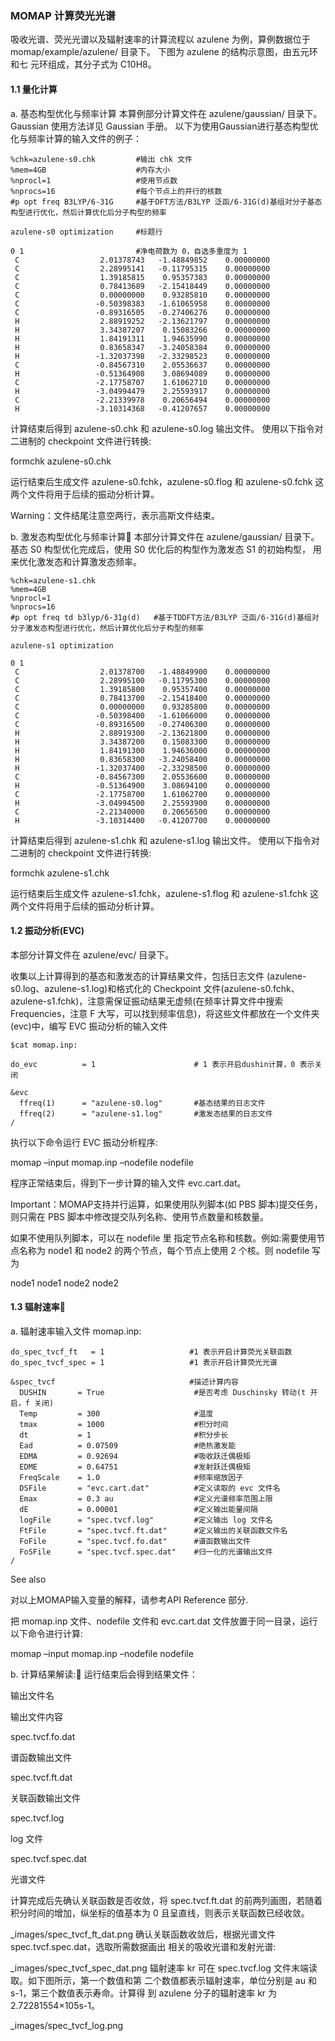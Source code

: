 ### MOMAP 计算荧光光谱

吸收光谱、荧光光谱以及辐射速率的计算流程以 azulene 为例，算例数据位于 momap/example/azulene/ 目录下。 下图为 azulene 的结构示意图，由五元环和七 元环组成，其分子式为 C10H8。

#### 1.1 量化计算
a. 基态构型优化与频率计算
本算例部分计算文件在 azulene/gaussian/ 目录下。Gaussian 使用方法详见 Gaussian 手册。 以下为使用Gaussian进行基态构型优化与频率计算的输入文件的例子：
```
%chk=azulene-s0.chk         #输出 chk 文件
%mem=4GB                    #内存大小
%nprocl=1                   #使用节点数
%nprocs=16                  #每个节点上的并行的核数
#p opt freq B3LYP/6-31G     #基于DFT方法/B3LYP 泛函/6-31G(d)基组对分子基态构型进行优化，然后计算优化后分子构型的频率

azulene-s0 optimization     #标题行

0 1                         #净电荷数为 0，自选多重度为 1
 C                  2.01378743   -1.48849852    0.00000000
 C                  2.28995141   -0.11795315    0.00000000
 C                  1.39185815    0.95357383    0.00000000
 C                  0.78413689   -2.15418449    0.00000000
 C                  0.00000000    0.93285810    0.00000000
 C                 -0.50398383   -1.61065958    0.00000000
 C                 -0.89316505   -0.27406276    0.00000000
 H                  2.88919252   -2.13621797    0.00000000
 H                  3.34387207    0.15083266    0.00000000
 H                  1.84191311    1.94635990    0.00000000
 H                  0.83658347   -3.24058384    0.00000000
 H                 -1.32037398   -2.33298523    0.00000000
 C                 -0.84567310    2.05536637    0.00000000
 H                 -0.51364908    3.08694089    0.00000000
 C                 -2.17758707    1.61062710    0.00000000
 H                 -3.04994479    2.25593917    0.00000000
 C                 -2.21339978    0.20656494    0.00000000
 H                 -3.10314368   -0.41207657    0.00000000
```
计算结束后得到 azulene-s0.chk 和 azulene-s0.log 输出文件。 使用以下指令对二进制的 checkpoint 文件进行转换:

formchk azulene-s0.chk

运行结束后生成文件 azulene-s0.fchk，azulene-s0.flog 和 azulene-s0.fchk 这两个文件将用于后续的振动分析计算。


Warning：文件结尾注意空两行，表示高斯文件结束。

b. 激发态构型优化与频率计算
本部分计算文件在 azulene/gaussian/ 目录下。 基态 S0 构型优化完成后，使用 S0 优化后的构型作为激发态 S1 的初始构型， 用来优化激发态和计算激发态频率。
```
%chk=azulene-s1.chk
%mem=4GB
%nprocl=1
%nprocs=16
#p opt freq td b3lyp/6-31g(d)   #基于TDDFT方法/B3LYP 泛函/6-31G(d)基组对分子激发态构型进行优化，然后计算优化后分子构型的频率

azulene-s1 optimization

0 1
 C                  2.01378700   -1.48849900    0.00000000
 C                  2.28995100   -0.11795300    0.00000000
 C                  1.39185800    0.95357400    0.00000000
 C                  0.78413700   -2.15418400    0.00000000
 C                  0.00000000    0.93285800    0.00000000
 C                 -0.50398400   -1.61066000    0.00000000
 C                 -0.89316500   -0.27406300    0.00000000
 H                  2.88919300   -2.13621800    0.00000000
 H                  3.34387200    0.15083300    0.00000000
 H                  1.84191300    1.94636000    0.00000000
 H                  0.83658300   -3.24058400    0.00000000
 H                 -1.32037400   -2.33298500    0.00000000
 C                 -0.84567300    2.05536600    0.00000000
 H                 -0.51364900    3.08694100    0.00000000
 C                 -2.17758700    1.61062700    0.00000000
 H                 -3.04994500    2.25593900    0.00000000
 C                 -2.21340000    0.20656500    0.00000000
 H                 -3.10314400   -0.41207700    0.00000000
```
计算结束后得到 azulene-s1.chk 和 azulene-s1.log 输出文件。 使用以下指令对二进制的 checkpoint 文件进行转换:

formchk azulene-s1.chk

运行结束后生成文件 azulene-s1.fchk，azulene-s1.flog 和 azulene-s1.fchk 这两个文件将用于后续的振动分析计算。

#### 1.2 振动分析(EVC)
本部分计算文件在 azulene/evc/ 目录下。

收集以上计算得到的基态和激发态的计算结果文件，包括日志文件 (azulene-s0.log、azulene-s1.log)和格式化的 Checkpoint 文件(azulene-s0.fchk、 azulene-s1.fchk)，注意需保证振动结果无虚频(在频率计算文件中搜索 Frequencies，注意 F 大写，可以找到频率信息)，将这些文件都放在一个文件夹 (evc)中，编写 EVC 振动分析的输入文件
```
$cat momap.inp:

do_evc          = 1                      # 1 表示开启dushin计算，0 表示关闭

&evc
  ffreq(1)      = "azulene-s0.log"       #基态结果的日志文件
  ffreq(2)      = "azulene-s1.log"       #激发态结果的日志文件
/
```
执行以下命令运行 EVC 振动分析程序:

momap –input momap.inp –nodefile nodefile

程序正常结束后，得到下一步计算的输入文件 evc.cart.dat。

Important：MOMAP支持并行运算，如果使用队列脚本(如 PBS 脚本)提交任务，则只需在 PBS 脚本中修改提交队列名称、使用节点数量和核数量。

如果不使用队列脚本，可以在 nodefile 里 指定节点名称和核数。例如:需要使用节点名称为 node1 和 node2 的两个节点，每个节点上使用 2 个核。则 nodefile 写为

node1
node1
node2
node2
#### 1.3 辐射速率
a. 辐射速率输入文件 momap.inp:
```
do_spec_tvcf_ft   = 1                   #1 表示开启计算荧光关联函数
do_spec_tvcf_spec = 1                   #1 表示开启计算荧光光谱

&spec_tvcf                              #描述计算内容
  DUSHIN       = True                    #是否考虑 Duschinsky 转动(t 开启，f 关闭)
  Temp         = 300                     #温度
  tmax         = 1000                    #积分时间
  dt           = 1                       #积分步长
  Ead          = 0.07509                 #绝热激发能
  EDMA         = 0.92694                 #吸收跃迁偶极矩
  EDME         = 0.64751                 #发射跃迁偶极矩
  FreqScale    = 1.0                     #频率缩放因子
  DSFile       = "evc.cart.dat"          #定义读取的 evc 文件名
  Emax         = 0.3 au                  #定义光谱频率范围上限
  dE           = 0.00001                 #定义输出能量间隔
  logFile      = "spec.tvcf.log"         #定义输出 log 文件名
  FtFile       = "spec.tvcf.ft.dat"      #定义输出的关联函数文件名
  FoFile       = "spec.tvcf.fo.dat"      #谱函数输出文件
  FoSFile      = "spec.tvcf.spec.dat"    #归一化的光谱输出文件
/
```
See also

对以上MOMAP输入变量的解释，请参考API Reference 部分.

把 momap.inp 文件、nodefile 文件和 evc.cart.dat 文件放置于同一目录，运行以下命令进行计算:

momap –input momap.inp –nodefile nodefile

b. 计算结果解读:
运行结束后会得到结果文件：

输出文件名

输出文件内容

spec.tvcf.fo.dat

谱函数输出文件

spec.tvcf.ft.dat

关联函数输出文件

spec.tvcf.log

log 文件

spec.tvcf.spec.dat

光谱文件

计算完成后先确认关联函数是否收敛，将 spec.tvcf.ft.dat 的前两列画图，若随着积分时间的增加，纵坐标的值基本为 0 且呈直线，则表示关联函数已经收敛。

_images/spec_tvcf_ft_dat.png
确认关联函数收敛后，根据光谱文件 spec.tvcf.spec.dat，选取所需数据画出 相关的吸收光谱和发射光谱:

_images/spec_tvcf_spec_dat.png
辐射速率 kr 可在 spec.tvcf.log 文件末端读取。如下图所示，第一个数值和第 二个数值都表示辐射速率，单位分别是 au 和 s-1，第三个数值表示寿命。计算得 到 azulene 分子的辐射速率 kr 为 2.72281554×105s-1。

_images/spec_tvcf_log.png